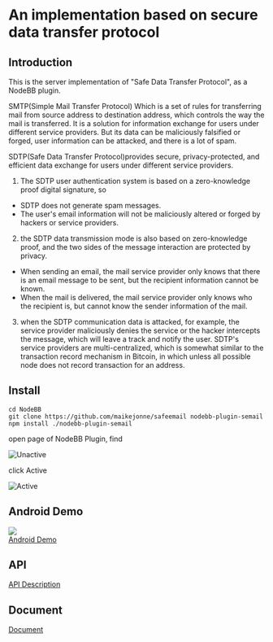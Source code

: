 # An implementation based on secure data  transfer protocol
## Introduction
This is the server implementation of "Safe Data Transfer Protocol", as a NodeBB plugin.

SMTP(Simple Mail Transfer Protocol)
Which is a set of rules for transferring mail from source address to destination address, which controls the way the mail is transferred. It is a solution for information exchange for users under different service providers. But its data can be maliciously falsified or forged, user information can be attacked, and there is a lot of spam.

SDTP(Safe Data Transfer Protocol)provides secure, privacy-protected, and efficient data exchange for users under different service providers.

1. The SDTP user authentication system is based on a zero-knowledge proof digital signature, so
* SDTP does not generate spam messages.
* The user's email information will not be maliciously altered or forged by hackers or service providers.

2. the SDTP data transmission mode is also based on zero-knowledge proof, and the two sides of the message interaction are protected by privacy.
* When sending an email, the mail service provider only knows that there is an email message to be sent, but the recipient information cannot be known.
* When the mail is delivered, the mail service provider only knows who the recipient is, but cannot know the sender information of the mail.

3. when the SDTP communication data is attacked, for example, the service provider maliciously denies the service or the hacker intercepts the message, which will leave a track and notify the user. SDTP's service providers are multi-centralized, which is somewhat similar to the transaction record mechanism in Bitcoin, in which unless all possible node does not record transaction for an address.

## Install

    cd NodeBB
    git clone https://github.com/maikejonne/safeemail nodebb-plugin-semail
    npm install ./nodebb-plugin-semail
open page of NodeBB Plugin, find

![Unactive][1]

click Active

![Active][2]  

## Android Demo  
![][6]  
[Android Demo][4]  

## API  
[API Description][3]

## Document  
[Document][5]


  [1]: https://raw.githubusercontent.com/maikejonne/safeemail/master/docs/unactive.png
  [2]: https://raw.githubusercontent.com/maikejonne/safeemail/master/docs/active.png
  [3]: https://maikejonne.github.io/safeemail/
  [4]: https://github.com/maikejonne/safeemail-android
  [5]: https://github.com/maikejonne/safeemail/blob/master/docs/README.md
  [6]: https://raw.githubusercontent.com/maikejonne/safeemail/master/docs/flowchartimg/safeemail-show-1.png
